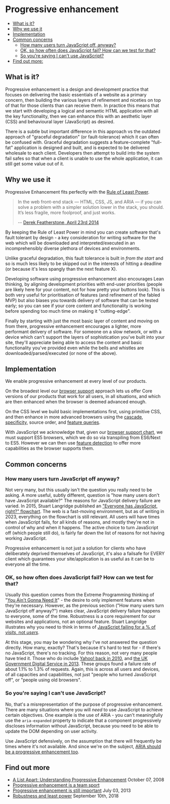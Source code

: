# Progressive enhancement

* [What is it?](#what-is-it)
* [Why we use it](#why-we-use-it)
* [Implementation](#implementation)
* [Common concerns](#common-concerns)
  * [How many users turn JavaScript off, anyway?](#how-many-users-turn-javascript-off-anyway)
  * [OK, so how often does JavaScript fail? How can we test for that?](#ok-so-how-often-does-JavaScript-fail-how-can-we-test-for-that)
  * [So you're saying I can't use JavaScript?](#so-youre-saying-i-cant-use-javascript)
* [Find out more:](#find-out-more)

## What is it?

Progressive enhancement is a design and development practice that focuses on delivering the basic essentials of a website as a primary concern, then building the various layers of refinement and niceties on top of that for those clients than can receive them. In practice this means that we start with developing a logical and semantic HTML application with all the key functionality, then we can enhance this with an aesthetic layer (CSS) and behavioural layer (JavaScript) as desired.

There is a subtle but important difference in this approach vs the outdated approach of "graceful degradation" (or fault-tolerance) which it can often be confused with. Graceful degradation suggests a feature-complete "full-fat" application is designed and built, and is expected to be delivered wholesale to each client. Developers then attempt to build into the system fail safes so that when a client is unable to use the whole application, it can still get some value out of it.

## Why we use it

Progressive Enhancement fits perfectly with the [Rule of Least Power](https://en.wikipedia.org/wiki/Rule_of_least_power).

> In the web front-end stack — HTML, CSS, JS, and ARIA — if you can solve a problem with a simpler solution lower in the stack, you should. It’s less fragile, more foolproof, and just works.
>
> -- [Derek Featherstone, April 23rd 2014](https://simplyaccessible.com/article/data-attributes/)

By keeping the Rule of Least Power in mind you can create software that's fault tolerant by design - a key consideration for writing software for the web which will be downloaded and interpreted/executed in an incomprehensibly diverse plethora of devices and environments.

Unlike graceful degradation, this fault tolerance is built in *from the start* and so is much less likely to be skipped out in the interests of hitting a deadline (or because it's less spangly than the next feature X).

Developing software using progressive enhancement also encourages Lean thinking, by aligning development priorities with end-user priorities (people are likely here for your content, not for how pretty your buttons look). This is both very useful for prioritisation of features (and refinement of the fabled MVP) but also biases you towards delivery of software that can be tested early; so you can see if your core content and functionality is working before spending too much time on making it "cutting-edge".

Finally by starting with just the most basic layer of content and moving on from there, progressive enhancement encourages a lighter, more performant delivery of software. For someone on a slow network, or with a device which can't support the layers of sophistication you've built into your site, they'll appreciate being able to access the content and basic functionality you've provided even while the bells and whistles are downloaded/parsed/executed (or none of the above).

## Implementation

We enable progressive enhancement at every level of our products.

On the broadest level our [browser support](graded-browser-support.md) approach lets us offer Core versions of our products that work for all users, in all situations, and which are then enhanced when the browser is deemed advanced enough.

On the CSS level we build basic implementations first, using primitive CSS, and then enhance in more advanced browsers using the [cascade](https://developer.mozilla.org/en-US/docs/Web/CSS/Cascade), [specificity](https://developer.mozilla.org/en-US/docs/Web/CSS/Specificity), source order, and [feature queries](https://developer.mozilla.org/en-US/docs/Web/CSS/@supports).

With JavaScript we acknowledge that, given our [browser support chart](graded-browser-support.md#graded-browser-support-list), we must support ES5 browsers, which we do so via transpiling from ES6/Next to ES5. However we can then use [feature detection](https://developer.mozilla.org/en-US/docs/Learn/Tools_and_testing/Cross_browser_testing/Feature_detection) to offer more capabilities as the browser supports them.

## Common concerns

### How many users turn JavaScript off anyway?

Not very many, but this usually isn't the question you really need to be asking. A more useful, subtly different, question is "how many users don't have JavaScript available?" The reasons for JavaScript delivery failure are varied. In 2015, Stuart Langridge published an ["Everyone has JavaScript, right?" flowchart](https://www.kryogenix.org/code/browser/everyonehasjs.html). The web is a fast-moving environment, but as of writing in 2023, everything on the flowchart is still relevant. All users will have times when JavaScript fails, for all kinds of reasons, and mostly they're not in control of why and when it happens. The active choice to turn JavaScript off (which people still do), is fairly far down the list of reasons for not having working JavaScript.

Progressive enhancement is not just a solution for clients who have deliberately deprived themselves of JavaScript, it's also a failsafe for EVERY client which guarantees your site/application is as useful as it can be to everyone all the time.

### OK, so how often does JavaScript fail? How can we test for that?

Usually this question comes from the Extreme Programming thinking of "[You Ain't Gonna Need It](https://en.wikipedia.org/wiki/You_aren%27t_gonna_need_it)" - the desire to only implement features when they're necessary. However, as the previous section ("How many users turn JavaScript off anyway?") makes clear, JavaScript delivery failure happens to everyone, some of the time. Robustness is a core requirement for our websites and applications, not an optional feature. Stuart Langridge illustrates why you need to think in terms of [JavaScript failing for a % of _visits_, not _users_](https://www.kryogenix.org/code/browser/why-availability/).

At this stage, you may be wondering why I've not answered the question directly. How many, exactly? That's because it's hard to test for - if there's no JavaScript, there's no tracking. For this reason, not very many people have tried it. Those who do include [Yahoo! back in 2010](https://web.archive.org/web/20130622121741/https://developer.yahoo.com/blogs/ydn/many-users-JavaScript-disabled-14121.html), and [the UK Government Digital Service in 2013](https://gds.blog.gov.uk/2013/10/21/how-many-people-are-missing-out-on-javascript-enhancement/). These groups found a failure rate of about 1.1% to 1.3% of requests. Again, this is across all users and devices, of all capacities and capabilities, not just "people who turned JavaScript off", or "people using old browsers".

### So you're saying I can't use JavaScript?

No, that's a misrepresentation of the purpose of progressive enhancement. There are many situations where you will _need_ to use JavaScript to achieve certain objectives. One example is the use of ARIA - you can't meaningfully use the `aria-expanded` property to indicate that a component progressively discloses information without JavaScript, because you need to be able to update the DOM depending on user activity.

Use JavaScript defensively, on the assumption that there will frequently be times where it's not available. And since we're on the subject, [ARIA should be a progressive enhancement too](https://developer.paciellogroup.com/blog/2018/06/short-note-on-progressive-aria/).


## Find out more

* [A List Apart: Understanding Progressive Enhancement](http://alistapart.com/article/understandingprogressiveenhancement) October 07, 2008
* [Progressive enhancement is a team sport](https://seesparkbox.com/foundry/Progressive_Enhancement_Is_A_Team_Sport)
* [Progressive enhancement is still important](https://jakearchibald.com/2013/progressive-enhancement-still-important/) July 03, 2013
* [Robustness and least power](https://adactio.com/journal/14327) September 10th, 2018
